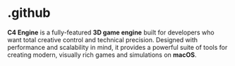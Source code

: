 # .github
**C4 Engine** is a fully-featured **3D game engine** built for developers who want total creative control and technical precision. Designed with performance and scalability in mind, it provides a powerful suite of tools for creating modern, visually rich games and simulations on **macOS**.  
